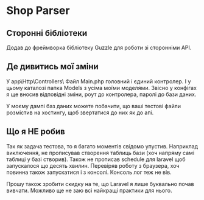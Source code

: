 # Shop Parser

## Сторонні бібліотеки
Додав до фреймворка бібліотеку Guzzle для роботи зі сторонніми API.

## Де дивитись мої зміни
У app\Http\Controllers\ Файл Main.php головний і єдиний контролер.
І у цьому каталозі папка Models з усіма моїми моделями.
Звісно у конфігах я ще вносив відповідні зміни, роут до контролера, паролі до бази даних.

У моєму дампі баз даних можете побачити, що ваші тестові файли розмістив на хостингу, щоб звертатися до них як до апі.

## Що я НЕ робив
Так як задача тестова, то я багато моментів свідомо упустив.
Наприклад виключення, не прописував створення таблиць бази (хоч напряму самі таблиці у базі створив).
Також не прописав schedule для laravel  щоб запускалося що десять хвилин.
Перевіряв роботу з браузера, хоч повинна також запускатися і з консолі. Консоль лог теж не вів.

Прошу також зробити скидку на те, що Laravel я лише буквально почав вивчати.
Можливо ще не заю всі найкращі практики для нього.